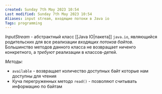 ```yaml
---
created: Sunday 7th May 2023 10:54
Last modified: Sunday 7th May 2023 10:54
Aliases: input stream, входящие потоки в Java io 
Tags: programming
---
```


*InputStream* - абстрактный класс [[Java IO|пакета]] `java.io`, являющийся родительских для все реализации *входящих потоков байтов*. Большинство методов данного класса не возвращает ниченго конкретного, а *требуют* реализации в классов-детей.

*Методы:*
- `available` - возвращает количество доступных байт которые нам доступны для чтения
- Куча перегруженных методо `read()` - позволяют считывать информацию по байтам

